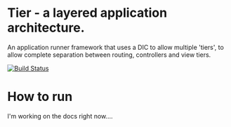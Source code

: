 
# Tier - a layered application architecture.

An application runner framework that uses a DIC to allow multiple 'tiers', to allow complete separation between routing, controllers and view tiers.

[![Build Status](https://travis-ci.org/danack/tier.svg?branch=master)](https://travis-ci.org/danack/tier)

# How to run

I'm working on the docs right now....



